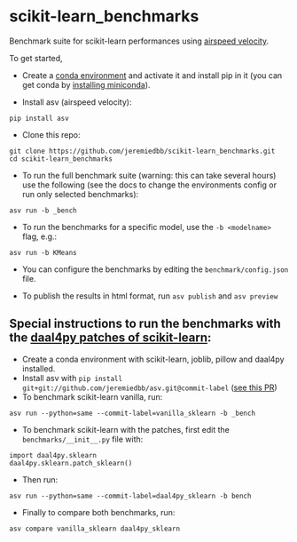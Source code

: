 # scikit-learn_benchmarks

Benchmark suite for scikit-learn performances using [airspeed velocity](https://asv.readthedocs.io/en/stable/).

To get started, 

* Create a [conda environment](https://docs.conda.io/projects/conda/en/latest/user-guide/tasks/manage-environments.html) and activate it and install pip in it (you can get conda by [installing miniconda](https://docs.conda.io/en/latest/miniconda.html)).

* Install asv (airspeed velocity):

```
pip install asv
```

* Clone this repo:

```
git clone https://github.com/jeremiedbb/scikit-learn_benchmarks.git
cd scikit-learn_benchmarks
```

* To run the full benchmark suite (warning: this can take several hours) use the following (see the docs to change the environments config or run only selected benchmarks):

```
asv run -b _bench
```

* To run the benchmarks for a specific model, use the `-b <modelname>` flag, e.g.:

```
asv run -b KMeans
```

* You can configure the benchmarks by editing the `benchmark/config.json` file.


* To publish the results in html format, run `asv publish` and `asv preview`

## Special instructions to run the benchmarks with the [daal4py patches of scikit-learn](https://github.com/IntelPython/daal4py/blob/master/doc/sklearn.rst):

* Create a conda environment with scikit-learn, joblib, pillow and daal4py installed.
* Install asv with `pip install git+git://github.com/jeremiedbb/asv.git@commit-label` ([see this PR](https://github.com/airspeed-velocity/asv/pull/794))
* To benchmark scikit-learn vanilla, run:

```
asv run --python=same --commit-label=vanilla_sklearn -b _bench
```

* To benchmark scikit-learn with the patches, first edit the `benchmarks/__init__.py` file with:

```
import daal4py.sklearn
daal4py.sklearn.patch_sklearn()
```

* Then run:

```
asv run --python=same --commit-label=daal4py_sklearn -b bench
```

* Finally to compare both benchmarks, run:

```
asv compare vanilla_sklearn daal4py_sklearn
```
